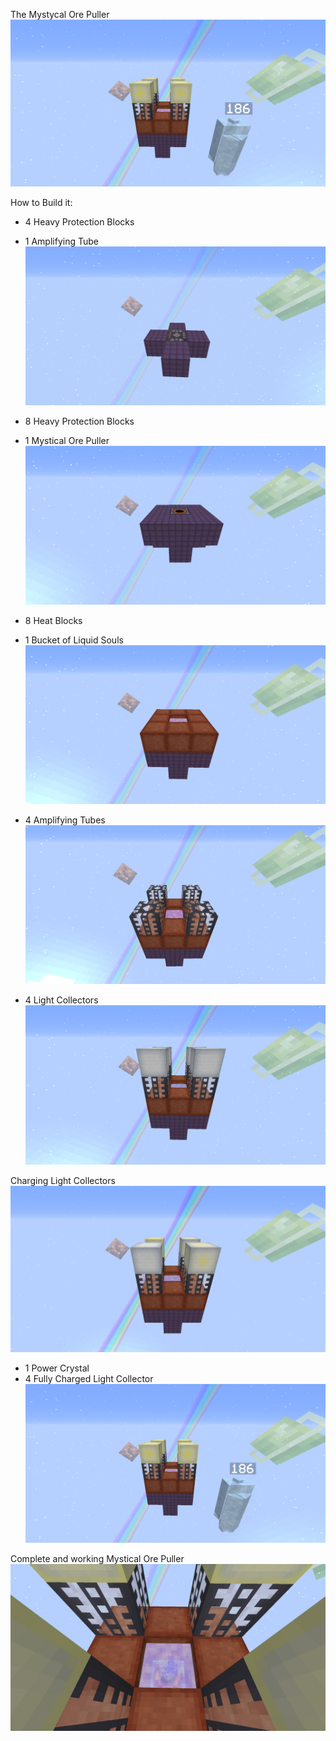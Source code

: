 The Mystycal Ore Puller
![](ore_puller.png)

How to Build it:

+ 4 Heavy Protection Blocks
+ 1 Amplifying Tube
![](1.png)

+ 8 Heavy Protection Blocks
+ 1 Mystical Ore Puller
![](2.png)

+ 8 Heat Blocks
+ 1 Bucket of Liquid Souls
![](4.png)

+ 4 Amplifying Tubes
![](5.png)

+ 4 Light Collectors
![](6.png)

Charging Light Collectors
![](7.png)

+ 1 Power Crystal
+ 4 Fully Charged Light Collector
![](8.png)

Complete and working Mystical Ore Puller
![](10.png)
